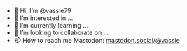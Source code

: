 - 👋 Hi, I’m @vassie79
- 👀 I’m interested in ...
- 🌱 I’m currently learning ...
- 💞️ I’m looking to collaborate on ...
- 📫 How to reach me Mastodon: <a rel="me" href="https://mastodon.social/@vassie">mastodon.social/@vassie</a>

<!---
vassie79/vassie79 is a ✨ special ✨ repository because its `README.md` (this file) appears on your GitHub profile.
You can click the Preview link to take a look at your changes.
--->
